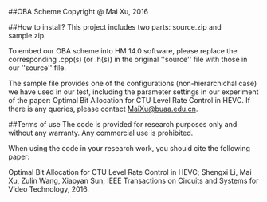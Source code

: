 
##OBA Scheme
Copyright @ Mai Xu, 2016



##How to install?
This project includes two parts: source.zip and sample.zip. 

To embed our OBA scheme into HM 14.0 software, please replace the corresponding .cpp(s) (or .h(s)) in the original ''source'' file with those in our ''source'' file. 

The sample file provides one of the configurations (non-hierarchichal case) we have used in our test, including the parameter settings in our experiment of the paper: Optimal Bit Allocation for CTU Level Rate Control in HEVC. If there is any queries, please contact MaiXu@buaa.edu.cn. 

##Terms of use
The code is provided for research purposes only and without any warranty. Any commercial use is prohibited.

When using the code in your research work, you should cite the following paper:

Optimal Bit Allocation for CTU Level Rate Control in HEVC; Shengxi Li, Mai Xu, Zulin Wang, Xiaoyan Sun; IEEE Transactions on Circuits and Systems for Video Technology, 2016.
